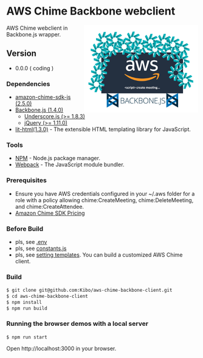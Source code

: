 # AWS Chime Backbone webclient

<img align="right" src="https://raw.githubusercontent.com/Kibo/aws-chime-backbone-client/master/src/img/aws-chime-backbone-logo.png">

AWS Chime webclient in Backbone.js wrapper.

## Version
- 0.0.0 ( coding )

### Dependencies
- [amazon-chime-sdk-js (2.5.0)](https://github.com/aws/amazon-chime-sdk-js)
- [Backbone.js (1.4.0)](https://backbonejs.org/)
	- [Underscore.js (>= 1.8.3)](https://underscorejs.org/)
	- [jQuery (>= 1.11.0)](https://jquery.com/)
- [lit-html(1.3.0)](https://lit-html.polymer-project.org/) - The extensible HTML templating library for JavaScript.	

### Tools
- [NPM](https://npmjs.org) - Node.js package manager.
- [Webpack](https://webpack.js.org/) - The JavaScript module bundler.

### Prerequisites
* Ensure you have AWS credentials configured in your ~/.aws folder for a role with a policy allowing chime:CreateMeeting, chime:DeleteMeeting, and chime:CreateAttendee.
* [Amazon Chime SDK Pricing](https://aws.amazon.com/chime/pricing/#Chime_SDK_)

### Before Build
- pls, see [.env](https://github.com/Kibo/aws-chime-backbone-client/blob/master/.env)
- pls, see [constants.js](https://github.com/Kibo/aws-chime-backbone-client/blob/master/src/modules/constants.js)
- pls, see [setting templates](https://github.com/Kibo/aws-chime-backbone-client/blob/master/src/settings). You can build a customized AWS Chime client.

### Build
```
$ git clone git@github.com:Kibo/aws-chime-backbone-client.git
$ cd aws-chime-backbone-client
$ npm install 
$ npm run build
```
### Running the browser demos with a local server

```
$ npm run start
```
Open http://localhost:3000 in your browser.
